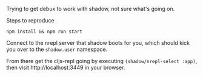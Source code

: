 Trying to get debux to work with shadow, not sure what's going on.

Steps to reproduce

`npm install && npm run start`

Connect to the nrepl server that shadow boots for you, which should kick you over to the `shadow.user` namespace.

From there get the cljs-repl going by executing `(shadow/nrepl-select :app)`, then visit http://localhost:3449 in your browser.
